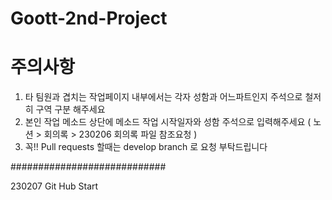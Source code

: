 # Goott-2nd-Project

# 주의사항
1. 타 팀원과 겹치는 작업페이지 내부에서는 각자 성함과 어느파트인지 주석으로 철저히 구역 구분 해주세요
2. 본인 작업 메소드 상단에 메소드 작업 시작일자와 성함 주석으로 입력해주세요 ( 노션 > 회의록 > 230206 회의록 파일 참조요청 )
3. 꼭!! Pull requests 할때는 develop branch 로 요청 부탁드립니다

############################

230207 Git Hub Start
